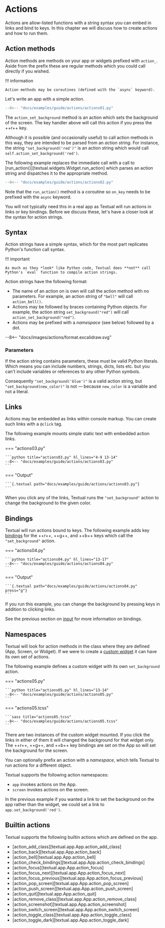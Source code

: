 # Actions

Actions are allow-listed functions with a string syntax you can embed in links and bind to keys. In this chapter we will discuss how to create actions and how to run them.

## Action methods

Action methods are methods on your app or widgets prefixed with `action_`. Aside from the prefix these are regular methods which you could call directly if you wished.

!!! information

    Action methods may be coroutines (defined with the `async` keyword).

Let's write an app with a simple action.

```python title="actions01.py" hl_lines="6-7 11"
--8<-- "docs/examples/guide/actions/actions01.py"
```

The `action_set_background` method is an action which sets the background of the screen. The key handler above will call this action if you press the ++r++ key.

Although it is possible (and occasionally useful) to call action methods in this way, they are intended to be parsed from an _action string_. For instance, the string `"set_background('red')"` is an action string which would call `self.action_set_background('red')`.

The following example replaces the immediate call with a call to [run_action()][textual.widgets.Widget.run_action] which parses an action string and dispatches it to the appropriate method.

```python title="actions02.py" hl_lines="9-11"
--8<-- "docs/examples/guide/actions/actions02.py"
```

Note that the `run_action()` method is a coroutine so `on_key` needs to be prefixed with the `async` keyword.

You will not typically need this in a real app as Textual will run actions in links or key bindings. Before we discuss these, let's have a closer look at the syntax for action strings.

## Syntax

Action strings have a simple syntax, which for the most part replicates Python's function call syntax.

!!! important

    As much as they *look* like Python code, Textual does **not** call Python's `eval` function to compile action strings.

Action strings have the following format:

- The name of an action on is own will call the action method with no parameters. For example, an action string of `"bell"` will call `action_bell()`.
- Actions may be followed by braces containing Python objects. For example, the action string `set_background("red")` will call `action_set_background("red")`.
- Actions may be prefixed with a _namespace_ (see below) followed by a dot.

<div class="excalidraw">
--8<-- "docs/images/actions/format.excalidraw.svg"
</div>

### Parameters

If the action string contains parameters, these must be valid Python literals. Which means you can include numbers, strings, dicts, lists etc. but you can't include variables or references to any other Python symbols.

Consequently `"set_background('blue')"` is a valid action string, but `"set_background(new_color)"` is not &mdash; because `new_color` is a variable and not a literal.

## Links

Actions may be embedded as links within console markup. You can create such links with a  `@click` tag.

The following example mounts simple static text with embedded action links.

=== "actions03.py"

    ```python title="actions03.py" hl_lines="4-9 13-14"
    --8<-- "docs/examples/guide/actions/actions03.py"
    ```

=== "Output"

    ```{.textual path="docs/examples/guide/actions/actions03.py"}
    ```

When you click any of the links, Textual runs the `"set_background"` action to change the background to the given color.

## Bindings

Textual will run actions bound to keys. The following example adds key [bindings](./input.md#bindings) for the ++r++, ++g++, and ++b++ keys which call the `"set_background"` action.

=== "actions04.py"

    ```python title="actions04.py" hl_lines="13-17"
    --8<-- "docs/examples/guide/actions/actions04.py"
    ```

=== "Output"

    ```{.textual path="docs/examples/guide/actions/actions04.py" press="g"}
    ```

If you run this example, you can change the background by pressing keys in addition to clicking links.

See the previous section on [input](./input.md#bindings) for more information on bindings.

## Namespaces

Textual will look for action methods in the class where they are defined (App, Screen, or Widget). If we were to create a [custom widget](./widgets.md#custom-widgets) it can have its own set of actions.

The following example defines a custom widget with its own `set_background` action.

=== "actions05.py"

    ```python title="actions05.py" hl_lines="13-14"
    --8<-- "docs/examples/guide/actions/actions05.py"
    ```

=== "actions05.tcss"

    ```sass title="actions05.tcss"
    --8<-- "docs/examples/guide/actions/actions05.tcss"
    ```

There are two instances of the custom widget mounted. If you click the links in either of them it will changed the background for that widget only. The ++r++, ++g++, and ++b++ key bindings are set on the App so will set the background for the screen.

You can optionally prefix an action with a _namespace_, which tells Textual to run actions for a different object.

Textual supports the following action namespaces:

- `app` invokes actions on the App.
- `screen` invokes actions on the screen.

In the previous example if you wanted a link to set the background on the app rather than the widget, we could set a link to `app.set_background('red')`.


## Builtin actions

Textual supports the following builtin actions which are defined on the app.

- [action_add_class][textual.app.App.action_add_class]
- [action_back][textual.app.App.action_back]
- [action_bell][textual.app.App.action_bell]
- [action_check_bindings][textual.app.App.action_check_bindings]
- [action_focus][textual.app.App.action_focus]
- [action_focus_next][textual.app.App.action_focus_next]
- [action_focus_previous][textual.app.App.action_focus_previous]
- [action_pop_screen][textual.app.App.action_pop_screen]
- [action_push_screen][textual.app.App.action_push_screen]
- [action_quit][textual.app.App.action_quit]
- [action_remove_class][textual.app.App.action_remove_class]
- [action_screenshot][textual.app.App.action_screenshot]
- [action_switch_screen][textual.app.App.action_switch_screen]
- [action_toggle_class][textual.app.App.action_toggle_class]
- [action_toggle_dark][textual.app.App.action_toggle_dark]
